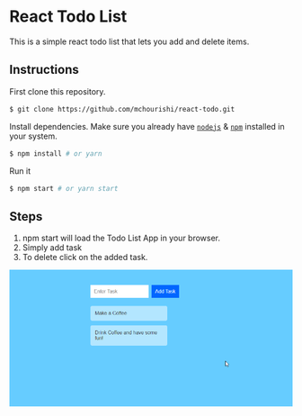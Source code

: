 # React Todo List

This is a simple react todo list that lets you add and delete items.

## Instructions

First clone this repository.
```bash
$ git clone https://github.com/mchourishi/react-todo.git
```

Install dependencies. Make sure you already have [`nodejs`](https://nodejs.org/en/) & [`npm`](https://www.npmjs.com/) installed in your system.
```bash
$ npm install # or yarn
```

Run it
```bash
$ npm start # or yarn start
```

## Steps

1. npm start will load the Todo List App in your browser.
2. Simply add task 
3. To delete click on the added task.

<img src="https://github.com/mchourishi/react-todo/blob/master/public/screenshots/add_todo.png" />